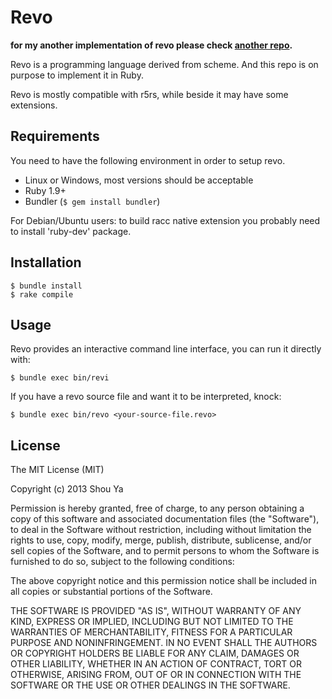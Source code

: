 # Revo
__for my another implementation of revo please check
[another repo](https://github.com/shouya/revo-old).__

Revo is a programming language derived from scheme. And this repo is
on purpose to implement it in Ruby.

Revo is mostly compatible with r5rs, while beside it may have some
extensions.

## Requirements
You need to have the following environment in order to setup revo.

- Linux or Windows, most versions should be acceptable
- Ruby 1.9+
- Bundler (`$ gem install bundler`)

For Debian/Ubuntu users: to build racc native extension you probably need to install 'ruby-dev' package.

## Installation

    $ bundle install
    $ rake compile

## Usage
Revo provides an interactive command line interface, you can run it
directly with:

    $ bundle exec bin/revi

If you have a revo source file and want it to be interpreted, knock:

    $ bundle exec bin/revo <your-source-file.revo>

## License
The MIT License (MIT)

Copyright (c) 2013 Shou Ya

Permission is hereby granted, free of charge, to any person obtaining
a copy of this software and associated documentation files (the
"Software"), to deal in the Software without restriction, including
without limitation the rights to use, copy, modify, merge, publish,
distribute, sublicense, and/or sell copies of the Software, and to
permit persons to whom the Software is furnished to do so, subject to
the following conditions:

The above copyright notice and this permission notice shall be
included in all copies or substantial portions of the Software.

THE SOFTWARE IS PROVIDED "AS IS", WITHOUT WARRANTY OF ANY KIND,
EXPRESS OR IMPLIED, INCLUDING BUT NOT LIMITED TO THE WARRANTIES OF
MERCHANTABILITY, FITNESS FOR A PARTICULAR PURPOSE AND
NONINFRINGEMENT. IN NO EVENT SHALL THE AUTHORS OR COPYRIGHT HOLDERS BE
LIABLE FOR ANY CLAIM, DAMAGES OR OTHER LIABILITY, WHETHER IN AN ACTION
OF CONTRACT, TORT OR OTHERWISE, ARISING FROM, OUT OF OR IN CONNECTION
WITH THE SOFTWARE OR THE USE OR OTHER DEALINGS IN THE SOFTWARE.

